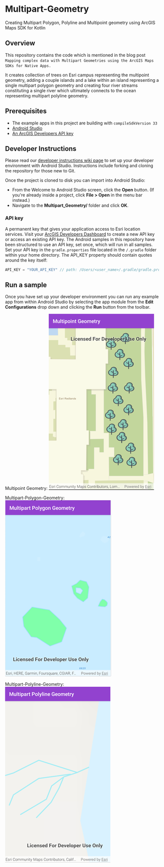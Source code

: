 # Multipart-Geometry
Creating Multipart Polygon, Polyline and Multipoint geometry using ArcGIS Maps SDK for Kotlin

## Overview
This repository contains the code which is mentioned in the blog post `Mapping complex data with Multipart Geometries using the ArcGIS Maps SDKs for Native Apps.`

It creates collection of trees on Esri campus representing the multipoint geometry, adding a couple islands and a lake within an island representing a single multipart polygon geometry and creating four river streams constituting a single river which ultimately connects to the ocean representing multipart polyline geometry.

## Prerequisites

* The example apps in this project are building with `compileSdkVersion 33`
* [Android Studio](http://developer.android.com/sdk/index.html)
* [An ArcGIS Developers API key](https://developers.arcgis.com/kotlin/get-started/#3-get-an-api-key)


## Developer Instructions

Please read our [developer instructions wiki page](https://github.com/Esri/arcgis-maps-sdk-kotlin-samples/wiki/Developer-Instructions) to set up your developer environment with Android Studio.  Instructions include forking and cloning the repository for those new to Git.

Once the project is cloned to disk you can import into Android Studio:

* From the Welcome to Android Studio screen, click the **Open** button. (If you're already inside a project, click **File > Open** in the menu bar instead.)
* Navigate to the **Multipart_Geometry/** folder and click **OK**.


### API key

A permanent key that gives your application access to Esri location services. Visit your [ArcGIS Developers Dashboard](https://developers.arcgis.com/dashboard) to create a new API key or access an existing API key.
The Android samples in this repository have been structured to use an API key, set once, which will run in all samples.
Set your API key in the `gradle.properties` file located in the `/.gradle` folder within your home directory.
The API_KEY property should contain quotes around the key itself:
```gradle
API_KEY = "YOUR_API_KEY" // path: /Users/<user_name>/.gradle/gradle.properties
```

## Run a sample

Once you have set up your developer environment you can run any example app from within Android Studio by selecting the app module from the **Edit Configurations** drop down and clicking the **Run** button from the toolbar.

Multipoint Geometry:
![Multipoint-Geometry.png](img_3.png)

Multipart-Polygon-Geometry:
![Multipart-Polygon-Geometry.png](img_4.png)

Multipart-Polyline-Geometry:
![Multipart-Polyline-Geometry.png](img_5.png)
